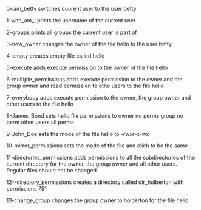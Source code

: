 0-iam_betty
switches cuurent user to the user betty

1-who_am_i
prints the username of the current user

2-groups
prints all groups the current user is part of

3-new_owner
changes the owner of the file hello to the user betty

4-empty
creates empty file called hello

5-execute
adds execute permission to the owner of the file hello

6-multiple_permissions
adds execute permission to the owner and the group owner and read permission to othe users to the file hello

7-everybody
adds execute permission to the owner, the group owner and other users to the file hello

8-James_Bond
sets hello file permissions to
owner no perms
group no perm
other users all perms

9-John_Doe
sets the mode of the file hello to -rwxr-x-wx


10-mirror_permissions
sets the mode of the file and olleh to be the same

11-directories_permissions
adds permissions to all the subdirectories of the current directory for the owner, the group owner and all other users. Regular files should not be changed.

12--directory_permissions
creates a directory called dir_holberton with permissions 751

13-change_group
changes the group owner to holberton for the file hello